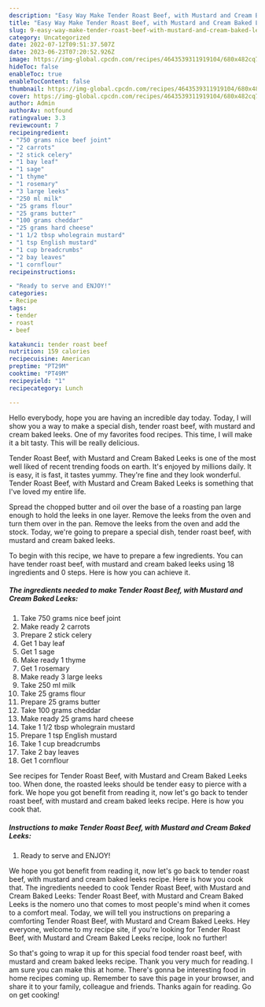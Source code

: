 ```yaml
---
description: "Easy Way Make Tender Roast Beef, with Mustard and Cream Baked Leeks yang Very Delicious}"
title: "Easy Way Make Tender Roast Beef, with Mustard and Cream Baked Leeks yang Very Delicious}"
slug: 9-easy-way-make-tender-roast-beef-with-mustard-and-cream-baked-leeks-yang-very-delicious
category: Uncategorized
date: 2022-07-12T09:51:37.507Z
date: 2023-06-23T07:20:52.926Z
image: https://img-global.cpcdn.com/recipes/4643539311919104/680x482cq70/tender-roast-beef-with-mustard-and-cream-baked-leeks-recipe-main-photo.jpg
hideToc: false
enableToc: true
enableTocContent: false
thumbnail: https://img-global.cpcdn.com/recipes/4643539311919104/680x482cq70/tender-roast-beef-with-mustard-and-cream-baked-leeks-recipe-main-photo.jpg
cover: https://img-global.cpcdn.com/recipes/4643539311919104/680x482cq70/tender-roast-beef-with-mustard-and-cream-baked-leeks-recipe-main-photo.jpg
author: Admin
authorAv: notfound
ratingvalue: 3.3
reviewcount: 7
recipeingredient:
- "750 grams nice beef joint"
- "2 carrots"
- "2 stick celery"
- "1 bay leaf"
- "1 sage"
- "1 thyme"
- "1 rosemary"
- "3 large leeks"
- "250 ml milk"
- "25 grams flour"
- "25 grams butter"
- "100 grams cheddar"
- "25 grams hard cheese"
- "1 1/2 tbsp wholegrain mustard"
- "1 tsp English mustard"
- "1 cup breadcrumbs"
- "2 bay leaves"
- "1 cornflour"
recipeinstructions:

- "Ready to serve and ENJOY!"
categories:
- Recipe
tags:
- tender
- roast
- beef

katakunci: tender roast beef 
nutrition: 159 calories
recipecuisine: American
preptime: "PT29M"
cooktime: "PT49M"
recipeyield: "1"
recipecategory: Lunch

---
```



Hello everybody, hope you are having an incredible day today. Today, I will show you a way to make a special dish, tender roast beef, with mustard and cream baked leeks. One of my favorites food recipes. This time, I will make it a bit tasty. This will be really delicious.

Tender Roast Beef, with Mustard and Cream Baked Leeks is one of the most well liked of recent trending foods on earth. It's enjoyed by millions daily. It is easy, it is fast, it tastes yummy. They're fine and they look wonderful. Tender Roast Beef, with Mustard and Cream Baked Leeks is something that I've loved my entire life.

Spread the chopped butter and oil over the base of a roasting pan large enough to hold the leeks in one layer. Remove the leeks from the oven and turn them over in the pan. Remove the leeks from the oven and add the stock. Today, we&#39;re going to prepare a special dish, tender roast beef, with mustard and cream baked leeks.


To begin with this recipe, we have to prepare a few ingredients. You can have tender roast beef, with mustard and cream baked leeks using 18 ingredients and 0 steps. Here is how you can achieve it.

<!--inarticleads1-->

##### The ingredients needed to make Tender Roast Beef, with Mustard and Cream Baked Leeks:

1. Take 750 grams nice beef joint
1. Make ready 2 carrots
1. Prepare 2 stick celery
1. Get 1 bay leaf
1. Get 1 sage
1. Make ready 1 thyme
1. Get 1 rosemary
1. Make ready 3 large leeks
1. Take 250 ml milk
1. Take 25 grams flour
1. Prepare 25 grams butter
1. Take 100 grams cheddar
1. Make ready 25 grams hard cheese
1. Take 1 1/2 tbsp wholegrain mustard
1. Prepare 1 tsp English mustard
1. Take 1 cup breadcrumbs
1. Take 2 bay leaves
1. Get 1 cornflour


See recipes for Tender Roast Beef, with Mustard and Cream Baked Leeks too. When done, the roasted leeks should be tender easy to pierce with a fork. We hope you got benefit from reading it, now let&#39;s go back to tender roast beef, with mustard and cream baked leeks recipe. Here is how you cook that. 

<!--inarticleads2-->

##### Instructions to make Tender Roast Beef, with Mustard and Cream Baked Leeks:


1. Ready to serve and ENJOY!

We hope you got benefit from reading it, now let&#39;s go back to tender roast beef, with mustard and cream baked leeks recipe. Here is how you cook that. The ingredients needed to cook Tender Roast Beef, with Mustard and Cream Baked Leeks: Tender Roast Beef, with Mustard and Cream Baked Leeks is the nomero uno that comes to most people&#39;s mind when it comes to a comfort meal. Today, we will tell you instructions on preparing a comforting Tender Roast Beef, with Mustard and Cream Baked Leeks. Hey everyone, welcome to my recipe site, if you&#39;re looking for Tender Roast Beef, with Mustard and Cream Baked Leeks recipe, look no further! 

So that's going to wrap it up for this special food tender roast beef, with mustard and cream baked leeks recipe. Thank you very much for reading. I am sure you can make this at home. There's gonna be interesting food in home recipes coming up. Remember to save this page in your browser, and share it to your family, colleague and friends. Thanks again for reading. Go on get cooking!
